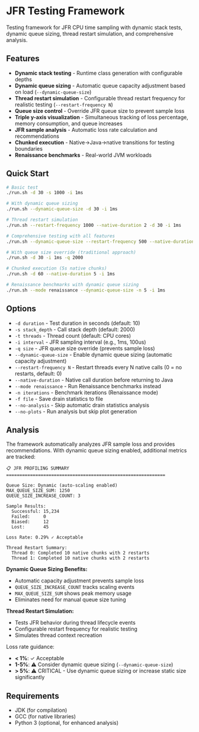 # JFR Testing Framework

Testing framework for JFR CPU time sampling with dynamic stack tests, dynamic queue sizing, thread restart simulation, and comprehensive analysis.

## Features

- **Dynamic stack testing** - Runtime class generation with configurable depths
- **Dynamic queue sizing** - Automatic queue capacity adjustment based on load (`--dynamic-queue-size`)
- **Thread restart simulation** - Configurable thread restart frequency for realistic testing (`--restart-frequency N`)
- **Queue size control** - Override JFR queue size to prevent sample loss
- **Triple y-axis visualization** - Simultaneous tracking of loss percentage, memory consumption, and queue increases
- **JFR sample analysis** - Automatic loss rate calculation and recommendations
- **Chunked execution** - Native→Java→native transitions for testing boundaries
- **Renaissance benchmarks** - Real-world JVM workloads

## Quick Start

```bash
# Basic test
./run.sh -d 30 -s 1000 -i 1ms

# With dynamic queue sizing
./run.sh --dynamic-queue-size -d 30 -i 1ms

# Thread restart simulation
./run.sh --restart-frequency 1000 --native-duration 2 -d 30 -i 1ms

# Comprehensive testing with all features
./run.sh --dynamic-queue-size --restart-frequency 500 --native-duration 1 -d 60 -i 1ms

# With queue size override (traditional approach)
./run.sh -d 30 -i 1ms -q 2000

# Chunked execution (5s native chunks)
./run.sh -d 60 --native-duration 5 -i 1ms

# Renaissance benchmarks with dynamic queue sizing
./run.sh --mode renaissance --dynamic-queue-size -n 5 -i 1ms
```

## Options

- `-d duration` - Test duration in seconds (default: 10)
- `-s stack_depth` - Call stack depth (default: 2000)
- `-t threads` - Thread count (default: CPU cores)
- `-i interval` - JFR sampling interval (e.g., 1ms, 100us)
- `-q size` - JFR queue size override (prevents sample loss)
- `--dynamic-queue-size` - Enable dynamic queue sizing (automatic capacity adjustment)
- `--restart-frequency N` - Restart threads every N native calls (0 = no restarts, default: 0)
- `--native-duration` - Native call duration before returning to Java
- `--mode renaissance` - Run Renaissance benchmarks instead
- `-n iterations` - Benchmark iterations (Renaissance mode)
- `-f file` - Save drain statistics to file
- `--no-analysis` - Skip automatic drain statistics analysis
- `--no-plots` - Run analysis but skip plot generation

## Analysis

The framework automatically analyzes JFR sample loss and provides recommendations. With dynamic queue sizing enabled, additional metrics are tracked:

```
📋 JFR PROFILING SUMMARY
============================================================

Queue Size: Dynamic (auto-scaling enabled)
MAX_QUEUE_SIZE_SUM: 1250
QUEUE_SIZE_INCREASE_COUNT: 3

Sample Results:
  Successful: 15,234
  Failed:     0
  Biased:     12
  Lost:       45

Loss Rate: 0.29% ✓ Acceptable

Thread Restart Summary:
  Thread 0: Completed 10 native chunks with 2 restarts
  Thread 1: Completed 10 native chunks with 2 restarts
```

**Dynamic Queue Sizing Benefits:**
- Automatic capacity adjustment prevents sample loss
- `QUEUE_SIZE_INCREASE_COUNT` tracks scaling events
- `MAX_QUEUE_SIZE_SUM` shows peak memory usage
- Eliminates need for manual queue size tuning

**Thread Restart Simulation:**
- Tests JFR behavior during thread lifecycle events
- Configurable restart frequency for realistic testing
- Simulates thread context recreation

Loss rate guidance:
- **< 1%**: ✓ Acceptable
- **1-5%**: ⚠️ Consider dynamic queue sizing (`--dynamic-queue-size`)
- **> 5%**: ⚠️ CRITICAL - Use dynamic queue sizing or increase static size significantly

## Requirements

- JDK (for compilation)
- GCC (for native libraries)
- Python 3 (optional, for enhanced analysis)
